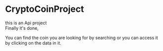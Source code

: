 # CryptoCoinProject
this is an Api project <br>
Finally it's done, <br>

You can find the coin you are looking for by searching
 or you can access it by clicking on the data in it.

